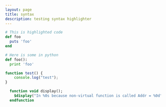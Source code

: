 ```yaml
---
layout: page
title: syntax
description: testing syntax highlighter
---
```


```ruby
# This is highlighted code
def foo
  puts 'foo'
end
```
```python
# Here is some in python
def foo():
  print 'foo'
```

``` javascript
function test() {
    console.log("test");
}
```

```systemverilog
  function void display();
    $display("In %0s because non-virtual function is called Addr = %0d",child, addr);
  endfunction
```